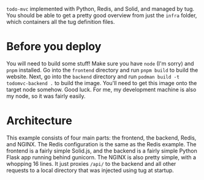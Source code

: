 `todo-mvc` implemented with Python, Redis, and Solid, and managed by tug. You
should be able to get a pretty good overview from just the `infra` folder,
which containers all the tug definition files.

# Before you deploy

You will need to build some stuff! Make sure you have `node` (I'm sorry) and
`pnpm` installed. Go into the `frontend` directory and run `pnpm build` to
build the website. Next, go into the `backend` directory and run
`podman build -t todomvc-backend .` to build the image. You'll need to get this
image onto the target node somehow. Good luck. For me, my development machine
is also my node, so it was fairly easily.

# Architecture

This example consists of four main parts: the frontend, the backend, Redis, and
NGINX. The Redis configuration is the same as the Redis example. The frontend
is a fairly simple Solid.js, and the backend is a fairly simple Python Flask
app running behind gunicorn. The NGINX is also pretty simple, with a whopping
16 lines. It just proxies `/api/` to the backend and all other requests to a
local directory that was injected using tug at startup.
